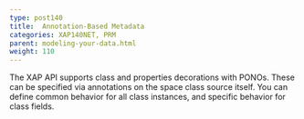 ```yaml
---
type: post140
title:  Annotation-Based Metadata
categories: XAP140NET, PRM
parent: modeling-your-data.html
weight: 110
---
```



The XAP API supports class  and properties decorations with PONOs. These can be specified via annotations on the space class source itself. You can define common behavior for all class instances, and specific behavior for class fields.


